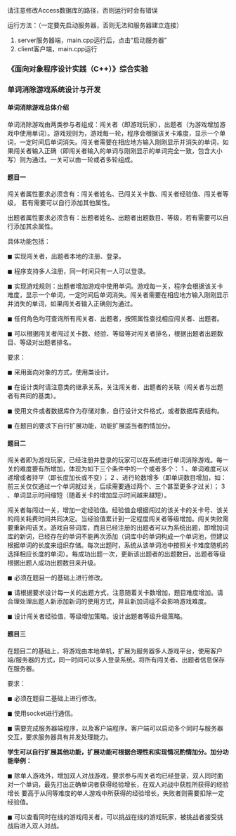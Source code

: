 请注意修改Access数据库的路径，否则运行时会有错误

运行方法：（一定要先启动服务器，否则无法和服务器建立连接）
1. server服务器端，main.cpp运行后，点击“启动服务器”
2. client客户端，main.cpp运行



### 《面向对象程序设计实践（C++）》综合实验

### 单词消除游戏系统设计与开发

#### 单词消除游戏总体介绍

单词消除游戏由两类参与者组成：闯关者（即游戏玩家），出题者（为游戏增加游戏中使用单词）。游戏规则为，游戏每一轮，程序会根据该关卡难度，显示一个单词，一定时间后单词消失。闯关者需要在相应地方输入刚刚显示并消失的单词，如果闯关者输入正确（即闯关者输入的单词与刚刚显示的单词完全一致，包含大小写）则为通过。一关可以由一轮或者多轮组成。

#### 题目一

闯关者属性要求必须含有：闯关者姓名、已闯关关卡数、闯关者经验值、闯关者等级， 若有需要可以自行添加其他属性。

出题者属性要求必须含有：出题者姓名、出题者出题数目、等级，若有需要可以自行添加其余属性。

具体功能包括：

 ◼ 实现闯关者，出题者本地的注册、登录。

 ◼ 程序支持多人注册，同一时间只有一人可以登录。

 ◼ 实现游戏规则：出题者增加游戏中使用单词。游戏每一关，程序会根据该关卡难度，显示一个单词，一定时间后单词消失。闯关者需要在相应地方输入刚刚显示并消失的单词，如果闯关者输入正确则为通过。

 ◼ 任何角色均可查询所有闯关者、出题者，按照属性查找相应闯关者、出题者。

 ◼ 可以根据闯关者闯过关卡数、经验、等级等对闯关者排名，根据出题者出题数目、等级对出题者排名。

要求：

◼ 采用面向对象的方式，使用类设计。

◼ 在设计类时请注意类的继承关系，关注闯关者、出题者的关联（闯关者与出题者有共同的基类）。

◼ 使用文件或者数据库作为存储对象，自行设计文件格式，或者数据库表结构。

◼ 在题目的要求下自行扩展功能，功能扩展适当者酌情加分。

#### 题目二

闯关者即为游戏玩家，已经注册并登录的玩家可以在系统进行单词消除游戏。每一关的难度要有所增加，体现为如下三个条件中的一个或者多个： 1 、单词难度可以递增或者持平（即长度加长或不变）； 2 、进行轮数增多（即单词数目增加，如：前三关仅仅通过一个单词就过关，后续需要通过两个、三个甚至更多才过关）； 3 、单词显示时间缩短（随着关卡的增加显示时间越来越短）。

闯关者每闯过一关，增加一定经验值。经验值会根据闯过的该关卡的关卡号、该关的闯关耗费时间共同决定。当经验值累计到一定程度闯关者等级增加。闯关失败需要重新闯该关。游戏自带词库，而且已经注册的出题者可以为系统出题，即增加词库的新词，已经存在的单词不能再次添加（词库中的单词构成一个单词池，但建议根据单词的长度来组织存储。每次出题时，系统从该单词池中按照关卡难度随机的选择相应长度的单词）。每成功出题一次，更新该出题者的出题数目。出题者等级根据出题人成功出题数目来升级。

◼ 必须在题目一的基础上进行修改。

◼ 请根据要求设计每一关的出题方式，注意随着关卡数增加，题目难度增加。请合理处理出题人新添加新词的使用方式，并且新加词组不会影响游戏难度。

◼ 设计闯关者经验值，等级增加策略。设计出题者等级升级策略。

#### 题目三

在题目二的基础上，将游戏由本地单机，扩展为服务器多人游戏平台，使用客户端/服务器的方式，同一时间可以多人登录系统。将所有闯关者、出题者信息保存在服务器。

要求：

◼ 必须在题目二基础上进行修改。

◼ 使用socket进行通信。

◼ 需要完成服务器端程序，以及客户端程序。客户端可以启动多个同时与服务器交互，要求服务器具有并发处理能力。

**学生可以自行扩展其他功能，扩展功能可根据合理性和实现情况酌情加分。加分功能举例：**

◼ 除单人游戏外，增加双人对战游戏，要求参与闯关者均已经登录，双人同时面对一个单词，最先打出正确单词者获得经验增长，在双人对战中获胜所获得的经验增长 要高于从同等难度的单人游戏中所获得的经验增长，失败者则需要扣除一定经验值。

◼ 可以查看同时在线的游戏闯关者，可以挑战在线的游戏玩家，被挑战者接受挑战后进入双人对战。